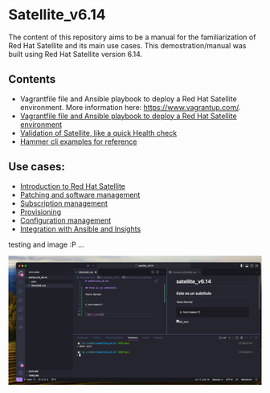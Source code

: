 # Satellite_v6.14

The content of this repository aims to be a manual for the familiarization of Red Hat Satellite and its main use cases. This demostration/manual was built using Red Hat Satellite version 6.14.

## Contents

- Vagrantfile file and Ansible playbook to deploy a Red Hat Satellite environment. More information here: https://www.vagrantup.com/.
- [Vagrantfile file and Ansible playbook to deploy a Red Hat Satellite environment](Satellite_env/README.md)
- [Validation of Satellite, like a quick Health check](docs/VALIDATE_SATELLITE.md)
- [Hammer cli examples for reference](docs/HAMMER_CLI.md)

## Use cases:

- [Introduction to Red Hat Satellite](docs/INTRO.md)
- [Patching and software management](docs/PATCHING_AND_SOFTWARE_MGMT.md)
- [Subscription management](docs/SUBSCRIPTION_MGMT.md)
- [Provisioning ](docs/PROVISIONING.md)
- [Configuration management](docs/CONFIG_MGMT.md)
- [Integration with Ansible and Insights](docs/INTEGRATION_ANSIBLE_INSIGHTS.md)



testing and image :P ...

 ![alt_text](pics/test.png)